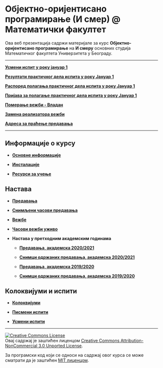 # Објектно-оријентисано програмирање (И смер) @ Математички факултет

Ова веб презентација садржи материјале за курс **Објектно-оријентисано програмирање** на **И смеру** основних студија Математичког факултета Универзитета у Београду.

---

**[Усмени испит у року јануар 1](pismeni-ispiti/info/README.md)**

**[Резултати практичног дела испита у року Јануар 1](pismeni-ispiti/info/README.md)**

**[Распоред полагања практичног дела испита у року Јануар 1](pismeni-ispiti/info/README.md)**

**[Пријава за полагање практичног дела испита у року Јануар 1](pismeni-ispiti/info/README.md)**

**[Померање вежби - Владан](/vezbe/info/README.md)**

**[Замена реализатора вежби](/vezbe/info/README.md)**

**[Адреса за праћење предавања](/predavanja/info/README.md)**

---

## Информације о курсу

* **[Основне информације](/informacije/README-2021-22.md)**

* **[Инсталације](/INSTALACIJE-2020-21.md)**

* **[Ресурси за учење](/RESURSI-ZA-UCENJE-2020-21.md)**

## Настава

* **[Предавања](/predavanja/README-2021-22.md)**

* **[Снимљени часови предавања](/predavanja/casovi-uzivo/README-2021-22.md)**

* **[Вежбе](/vezbe/README.md)**

* **[Часови вежби уживо](/vezbe/casovi-uzivo/README.md)**

* **Настава у претходним академским годинама**

  * **[Предавања, академска 2020/2021](/predavanja/README-2020-21.md)**

  * **[Снимци одржаних предавања, академска 2020/2021](/predavanja/casovi-uzivo/README-2020-21.md)**

  * **[Предавања, академска 2019/2020](/predavanja/README-2019-20.md)**

  * **[Снимци одржаних предавања, академска 2019/2020](/predavanja/casovi-uzivo/README-2019-20.md)**

## Колоквијуми и испити

* **[Колоквијуми](/kolokvijumi/README.md)**

* **[Писмени испити](/pismeni-ispiti/README.md)**

* **[Усмени испити](/usmeni-ispiti/README.md)**

---

<a rel="license" href="http://creativecommons.org/licenses/by-nc/3.0/"><img alt="Creative Commons License" style="border-width:0" src="https://i.creativecommons.org/l/by-nc/3.0/88x31.png" /></a><br />Овај садржај је заштићен лиценцом <a rel="license" href="http://creativecommons.org/licenses/by-nc/3.0/">Creative Commons Attribution-NonCommercial 3.0 Unported License</a>.

За програмски код који се односи на садржај овог курса се може сматрати да је заштићен [MIT лиценцом](/LICENSE).
